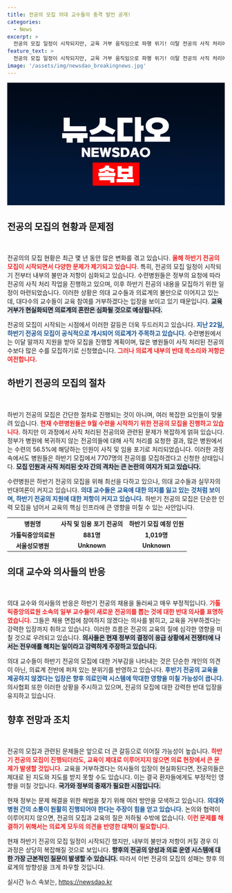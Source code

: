```yaml
---
title: 전공의 모집 의대 교수들의 충격 발언 공개!
categories:
  - News
excerpt: >
  전공의 모집 일정이 시작되지만, 교육 거부 움직임으로 파행 위기! 이탈 전공의 사직 처리에도 불구하고 의대 교수들이 채용 보이콧을 선언하며 긴장감 고조. 의료계가 걷잡을 수 없는 상황에 빠져들고 있다. 클릭해서 자세한 내용을 확인하세요!
feature_text: >
  전공의 모집 일정이 시작되지만, 교육 거부 움직임으로 파행 위기! 이탈 전공의 사직 처리에도 불구하고 의대 교수들이 채용 보이콧을 선언하며 긴장감 고조. 의료계가 걷잡을 수 없는 상황에 빠져들고 있다. 클릭해서 자세한 내용을 확인하세요!
image: '/assets/img/newsdao_breakingnews.jpg'
---
```


<p><img src="/assets/img/newsdao_breakingnews.jpg" alt="implanttips 속보" /></p>

<h2 data-ke-size="size26">전공의 모집의 현황과 문제점</h2>

<p data-ke-size="size16">&nbsp;</p>

<p>전공의의 모집 현황은 최근 몇 년 동안 많은 변화를 겪고 있습니다. <b><span style="color: #ee2323;">올해 하반기 전공의 모집이 시작되면서 다양한 문제가 제기되고 있습니다.</span></b> 특히, 전공의 모집 일정이 시작되기 전부터 내부의 불만과 저항이 심화되고 있습니다. 수련병원들은 정부의 요청에 따라 전공의 사직 처리 작업을 진행하고 있으며, 이후 하반기 전공의 내용을 모집하기 위한 일정이 마련되었습니다. 이러한 상황은 의대 교수들과 의료계의 불만으로 이어지고 있는데, 대다수의 교수들이 교육 참여를 거부하겠다는 입장을 보이고 있기 때문입니다. <b><span style="background-color: #21538527;">교육 거부가 현실화되면 의료계의 혼란은 심화될 것으로 예상됩니다.</span></b> </p>

<p>전공의 모집이 시작되는 시점에서 이러한 갈등은 더욱 두드러지고 있습니다. <b><span style="color: #1a5490;">지난 22일, 하반기 전공의 모집이 공식적으로 개시되어 의료계가 주목하고 있습니다.</span></b> 수련병원에서는 이달 말까지 지원을 받아 모집을 진행할 계획이며, 많은 병원들이 사직 처리된 전공의 수보다 많은 수를 모집하기로 신청했습니다. <b><span style="color: #ee2323;">그러나 의료계 내부의 반대 목소리와 저항은 여전합니다.</span></b></p>

<h2 data-ke-size="size26">하반기 전공의 모집의 절차</h2>

<p data-ke-size="size16">&nbsp;</p>

<p>하반기 전공의 모집은 간단한 절차로 진행되는 것이 아니며, 여러 복잡한 요인들이 맞물려 있습니다. <b><span style="color: #ee2323;">현재 수련병원들은 9월 수련을 시작하기 위한 전공의 모집을 진행하고 있습니다.</span></b> 하지만 이 과정에서 사직 처리된 전공의와 관련된 문제가 복잡하게 얽혀 있습니다. 정부가 병원에 복귀하지 않는 전공의들에 대해 사직 처리를 요청한 결과, 많은 병원에서는 수련의 56.5%에 해당하는 인원이 사직 및 임용 포기로 처리되었습니다. 이러한 과정 속에서도 병원들은 하반기 모집에서 7707명의 전공의를 모집하겠다고 신청한 상태입니다. <b><span style="background-color: #21538527;"> 모집 인원과 사직 처리된 숫자 간의 격차는 큰 논란의 여지가 되고 있습니다.</span></b></p>

<p>수련병원은 하반기 전공의 모집을 위해 최선을 다하고 있으나, 의대 교수들과 실무자의 반대여론이 커지고 있습니다. <b><span style="color: #1a5490;">의대 교수들은 교육에 대한 의지를 잃고 있는 것처럼 보이며, 하반기 전공의 지원에 대한 저항이 커지고 있습니다.</span></b> 하반기 전공의 모집은 단순한 인력 모집을 넘어서 교육의 핵심 인프라에 큰 영향을 미칠 수 있는 사안입니다.</p>

<table style="width: 100%; border-collapse: collapse;">
    <tr>
        <th style="text-align: center;">병원명</th>
        <th style="text-align: center;">사직 및 임용 포기 전공의</th>
        <th style="text-align: center;">하반기 모집 예정 인원</th>
    </tr>
    <tr>
        <td style="text-align: center; height: 17px;"><b>가톨릭중앙의료원</b></td>
        <td style="text-align: center; height: 17px;"><b>881명</b></td>
        <td style="text-align: center; height: 17px;"><b>1,019명</b></td>
    </tr>
    <tr>
        <td style="text-align: center; height: 17px;"><b>서울성모병원</b></td>
        <td style="text-align: center; height: 17px;"><b>Unknown</b></td>
        <td style="text-align: center; height: 17px;"><b>Unknown</b></td>
    </tr>
</table>

<h2 data-ke-size="size26">의대 교수와 의사들의 반응</h2>

<p data-ke-size="size16">&nbsp;</p>

<p>의대 교수와 의사들의 반응은 하반기 전공의 채용을 둘러싸고 매우 부정적입니다. <b><span style="color: #ee2323;">가톨릭중앙의료원 소속의 일부 교수들이 새로운 전공의를 뽑는 것에 대한 반대 의사를 표명하였습니다.</span></b> 그들은 채용 면접에 참여하지 않겠다는 의사를 밝히고, 교육을 거부하겠다는 강력한 입장까지 취하고 있습니다. 이러한 흐름은 전공의 교육의 질에 심각한 영향을 미칠 것으로 우려되고 있습니다. <b><span style="background-color: #21538527;">의사들은 현재 정부의 결정이 응급 상황에서 전쟁터에 나서는 전우애를 해치는 일이라고 강력하게 주장하고 있습니다.</span></b></p>

<p>의대 교수들이 하반기 전공의 모집에 대한 거부감을 나타내는 것은 단순한 개인의 의견이 아닌, 의료계 전반에 퍼져 있는 분위기를 반영하고 있습니다. <b><span style="color: #1a5490;">후반기 전공의 교육을 제공하지 않겠다는 입장은 향후 의료인력 시스템에 막대한 영향을 미칠 가능성이 큽니다.</span></b> 의사협회 또한 이러한 상황을 주시하고 있으며, 전공의 모집에 대한 강력한 반대 입장을 유지하고 있습니다. </p>

<h2 data-ke-size="size26">향후 전망과 조치</h2>

<p data-ke-size="size16">&nbsp;</p>

<p>전공의 모집과 관련된 문제들은 앞으로 더 큰 갈등으로 이어질 가능성이 높습니다. <b><span style="color: #ee2323;">하반기 전공의 모집이 진행되더라도, 교육이 제대로 이루어지지 않으면 의료 현장에서 큰 문제가 발생할 것입니다.</span></b> 교육을 거부하겠다는 의사들의 입장이 현실화된다면, 전공의들은 제대로 된 지도와 지도를 받지 못할 수도 있습니다. 이는 결국 환자들에게도 부정적인 영향을 미칠 것입니다. <b><span style="background-color: #21538527;">국가와 정부의 중재가 필요한 시점입니다.</span></b></p>

<p>현재 정부는 문제 해결을 위한 해법을 찾기 위해 여러 방안을 모색하고 있습니다. <b><span style="color: #1a5490;">의대와 병원 간의 소통이 원활히 진행되어야 한다는 주장이 힘을 얻고 있습니다.</span></b> 논의와 협력이 이루어지지 않으면, 전공의 모집과 교육의 질은 저하될 수밖에 없습니다. <b><span style="color: #ee2323;">이런 문제를 해결하기 위해서는 의료계 모두의 의견을 반영한 대책이 필요합니다.</span></b> </p>

<p>현재 하반기 전공의 모집 일정이 시작되긴 했지만, 내부의 불만과 저항이 커질 경우 이 과정은 상당히 복잡해질 것으로 보입니다. <b><span style="background-color: #21538527;">향후의 전공의 양성과 의료 운영 시스템에 대한 가장 근본적인 질문이 발생할 수 있습니다.</span></b> 따라서 이번 전공의 모집의 성패는 향후 의료계의 방향성을 크게 좌우할 것입니다.</p>
실시간 뉴스 속보는, <a href="https://newsdao.kr" rel="dofollow">https://newsdao.kr</a>


